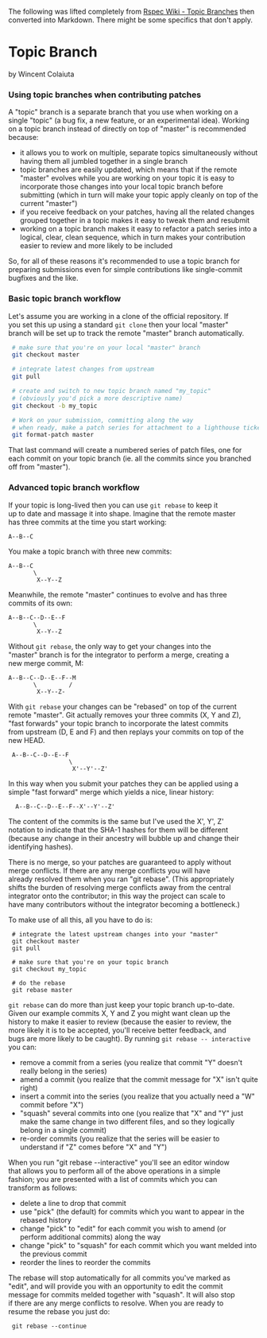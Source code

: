 The following was lifted completely from [Rspec Wiki - Topic Branches](https://github.com/dchelimsky/rspec/wiki/Topic-Branches) then converted into Markdown. There might be some specifics that don't apply.

# Topic Branch

by Wincent Colaiuta

### Using topic branches when contributing patches

A "topic" branch is a separate branch that you use when working on a single "topic" (a bug fix, a new feature, or an experimental idea). Working on a topic branch instead of directly on top of "master" is recommended because:

* it allows you to work on multiple, separate topics simultaneously without having them all jumbled together in a single branch
* topic branches are easily updated, which means that if the remote "master" evolves while you are working on your topic it is easy to incorporate those changes into your local topic branch before submitting (which in turn will make your topic apply cleanly on top of the current "master")
* if you receive feedback on your patches, having all the related changes grouped together in a topic makes it easy to tweak them and resubmit
* working on a topic branch makes it easy to refactor a patch series into a logical, clear, clean sequence, which in turn makes your contribution easier to review and more likely to be included

So, for all of these reasons it's recommended to use a topic branch for preparing submissions even for simple contributions like single-commit bugfixes and the like.

### Basic topic branch workflow

Let's assume you are working in a clone of the official repository. If  
you set this up using a standard `git clone` then your local "master"  
branch will be set up to track the remote "master" branch automatically.

```bash
 # make sure that you're on your local "master" branch
 git checkout master

 # integrate latest changes from upstream
 git pull

 # create and switch to new topic branch named "my_topic"
 # (obviously you'd pick a more descriptive name)
 git checkout -b my_topic

 # Work on your submission, committing along the way
 # when ready, make a patch series for attachment to a lighthouse ticket
 git format-patch master
```

That last command will create a numbered series of patch files, one for each commit on your topic branch (ie. all the commits since you branched off from "master").

### Advanced topic branch workflow

If your topic is long-lived then you can use `git rebase` to keep it  
up to date and massage it into shape. Imagine that the remote master  
has three commits at the time you start working:

```
A--B--C
```

You make a topic branch with three new commits:

```
A--B--C
       \
        X--Y--Z
```

Meanwhile, the remote "master" continues to evolve and has three  
commits of its own:

```
A--B--C--D--E--F
       \
        X--Y--Z
```

Without `git rebase`, the only way to get your changes into the  
"master" branch is for the integrator to perform a merge, creating a  
new merge commit, M:

```
A--B--C--D--E--F--M
       \         /
        X--Y--Z-
```

With `git rebase` your changes can be "rebased" on top of the current  
remote "master". Git actually removes your three commits (X, Y and Z),  
"fast forwards" your topic branch to incorporate the latest commits  
from upstream (D, E and F) and then replays your commits on top of the  
new HEAD.

```
 A--B--C--D--E--F
                 \
                  X'--Y'--Z'
```

In this way when you submit your patches they can be applied using a  
simple "fast forward" merge which yields a nice, linear history:

```
  A--B--C--D--E--F--X'--Y'--Z'
```

The content of the commits is the same but I've used the X', Y', Z'  
notation to indicate that the SHA-1 hashes for them will be different  
(because any change in their ancestry will bubble up and change their  
identifying hashes).

There is no merge, so your patches are guaranteed to apply without  
merge conflicts. If there are any merge conflicts you will have  
already resolved them when you ran "git rebase". (This appropriately  
shifts the burden of resolving merge conflicts away from the central  
integrator onto the contributor; in this way the project can scale to  
have many contributors without the integrator becoming a bottleneck.)

To make use of all this, all you have to do is:

```
 # integrate the latest upstream changes into your "master"
 git checkout master
 git pull

 # make sure that you're on your topic branch
 git checkout my_topic

 # do the rebase
 git rebase master
```

`git rebase` can do more than just keep your topic branch up-to-date.  
Given our example commits X, Y and Z you might want clean up the  
history to make it easier to review (because the easier to review, the  
more likely it is to be accepted, you'll receive better feedback, and  
bugs are more likely to be caught). By running `git rebase -- interactive` you can:

* remove a commit from a series (you realize that commit "Y" doesn't really belong in the series)
* amend a commit (you realize that the commit message for "X" isn't quite right)
* insert a commit into the series (you realize that you actually need a "W" commit before "X")
* "squash" several commits into one (you realize that "X" and "Y" just 
make the same change in two different files, and so they logically  
belong in a single commit)
* re-order commits (you realize that the series will be easier to  
understand if "Z" comes before "X" and "Y")

When you run "git rebase --interactive" you'll see an editor window  
that allows you to perform all of the above operations in a simple  
fashion; you are presented with a list of commits which you can  
transform as follows:

- delete a line to drop that commit
- use "pick" (the default) for commits which you want to appear in the  
rebased history
- change "pick" to "edit" for each commit you wish to amend (or  
perform additional commits) along the way
- change "pick" to "squash" for each commit which you want melded into  
the previous commit
- reorder the lines to reorder the commits

The rebase will stop automatically for all commits you've marked as  
"edit", and will provide you with an opportunity to edit the commit  
message for commits melded together with "squash". It will also stop  
if there are any merge conflicts to resolve. When you are ready to  
resume the rebase you just do:

```
 git rebase --continue
```
